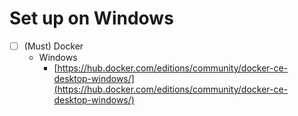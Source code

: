 # Set up on Windows

* [ ] (Must) Docker
  * Windows
    * [https://hub.docker.com/editions/community/docker-ce-desktop-windows/](https://hub.docker.com/editions/community/docker-ce-desktop-windows/)
